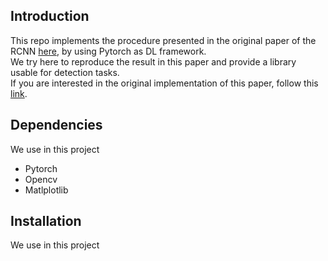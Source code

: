 ## Introduction

This repo implements the procedure presented in the original paper of the RCNN [here](https://openaccess.thecvf.com/content_cvpr_2014/papers/Girshick_Rich_Feature_Hierarchies_2014_CVPR_paper.pdf), by using Pytorch as DL framework. \
We try here to reproduce the result in this paper and provide a library usable for detection tasks.\
If you are interested in the original implementation of this paper, follow this [link](https://github.com/rbgirshick/rcnn).

## Dependencies
We use in this project
* Pytorch
* Opencv 
* Matlplotlib

## Installation
We use in this project 

